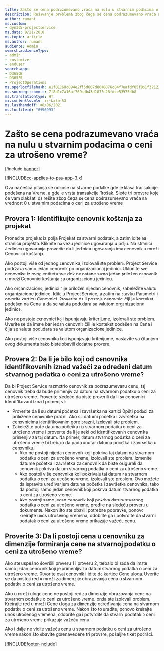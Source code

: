 ```yaml
---
title: Zašto se cena podrazumevano vraća na nulu u stvarnim podacima o ceni za utrošeno vreme?
description: Rešavanje problema zbog čega se cena podrazumevano vraća na 0 u stvarnim podacima o ceni za utrošeno vreme.
author: rumant
ms.custom:
- dyn365-projectservice
ms.date: 8/21/2018
ms.topic: article
ms.author: rumant
audience: Admin
search.audienceType:
- admin
- customizer
- enduser
search.app:
- D365CE
- D365PS
- ProjectOperations
ms.openlocfilehash: e1f81268c894e2ff5d607d8008876c84f7eafdf05f8b1f3212263a5dfa89b69d
ms.sourcegitcommit: 7f8d1e7a16af769adb43d1877c28fdce53975db8
ms.translationtype: HT
ms.contentlocale: sr-Latn-RS
ms.lasthandoff: 08/06/2021
ms.locfileid: "6996993"
---
```

# <a name="why-is-the-price-defaulting-to-zero-on-time-cost-actuals"></a>Zašto se cena podrazumevano vraća na nulu u stvarnim podacima o ceni za utrošeno vreme?

[!include [banner](../includes/psa-now-project-operations.md)]

[!INCLUDE[cc-applies-to-psa-app-3.x](../includes/cc-applies-to-psa-app-3x.md)]

Ova najčešća pitanja se odnose na stvarne podatke gde je klasa transakcije podešena na Vreme, a gde je vrsta transakcije Trošak. Slede tri provere koje će vam olakšati da rešite zbog čega se cena podrazumevano vraća na vrednost 0 u stvarnim podacima o ceni za utrošeno vreme.
 
## <a name="check-1-identify-the-cost-price-list-for-the-project"></a>Provera 1: Identifikujte cenovnik koštanja za projekat

Pronađite projekat iz polja Projekat za stvarni podatak, a zatim idite na stranicu projekta. Kliknite na vezu jedinice ugovaranja u polju. Na stranici Jedinica ugovaranja proverite da li jedinica ugovaranja ima cenovnik u mreži Cenovnici koštanja.

Ako postoji više od jednog cenovnika, izolovali ste problem. Project Service podržava samo jedan cenovnik po organizacionoj jedinici. Uklonite sve cenovnike iz ovog entiteta sve dok ne ostane samo jedan priložen cenovnik u mreži Cenovnici koštanja za organizacionu jedinicu.

Ako organizacionoj jedinici nije priložen nijedan cenovnik, zabeležite valutu organizacione jedinice. Idite u Project Service, a zatim na stavku Parametri i otvorite karticu Cenovnici. Proverite da li postoje cenovnici čiji je kontekst podešen na Cena, a da se valuta podudara sa valutom organizacione jedinice.
 
Ako ne postoje cenovnici koji ispunjavaju kriterijume, izolovali ste problem. Uverite se da imate bar jedan cenovnik čiji je kontekst podešen na Cena i čija se valuta podudara sa valutom organizacione jedinice.

Ako postoji više cenovnika koji ispunjavaju kriterijume, nastavite sa čitanjem ovog dokumenta kako biste obavili dodatne provere.

## <a name="check-2-are-any-of-the-price-lists-identified-above-valid-for-the-specific-date-of-the-time-cost-actual"></a>Provera 2: Da li je bilo koji od cenovnika identifikovanih iznad važeći za određeni datum stvarnog podatka o ceni za utrošeno vreme?

Da bi Project Service razmotrio cenovnik za podrazumevanu cenu, taj cenovnik treba da bude primenjiv za datum na stvarnom podatku o ceni za utrošeno vreme. Proverite sledeće da biste proverili da li su cenovnici identifikovani iznad primenjivi:

- Proverite da li su datumi početka i završetka na kartici Opšti podaci za priložene cenovnike prazni. Ako su datumi početka i završetka na cenovnicima identifikovanim gore prazni, izolovali ste problem. 
- Zabeležite polje datuma početka na stvarnom podatku o ceni za utrošeno vreme i proverite da li je neki od identifikovanih cenovnika primenjiv za taj datum. Na primer, datum stvarnog podatka o ceni za utrošeno vreme bi trebalo da pada unutar datuma početka i završetka u cenovniku. 
    - Ako ne postoji nijedan cenovnik koji pokriva taj datum na stvarnom podatku o ceni za utrošeno vreme, izolovali ste problem. Izmenite datume početka i završetka za cenovnik da biste osigurali da cenovnik pokriva datum stvarnog podatka o ceni za utrošeno vreme. 
    - Ako postoji više cenovnika koji pokrivaju taj datum na stvarnom podatku o ceni za utrošeno vreme, izolovali ste problem. Ovo možete da ispravite uređivanjem datuma početka i završetka cenovnika, tako da postoji samo jedan cenovnik koji pokriva datum stvarnog podatka o ceni za utrošeno vreme. 
    - Ako postoji samo jedan cenovnik koji pokriva datum stvarnog podatka o ceni za utrošeno vreme, pređite na sledeću proveru u dokumentu.
Nakon što ste obavili potrebne popravke, ponovo kreirajte unos utrošenog vremena, odobrite ga i potvrdite da stvarni podatak o ceni za utrošeno vreme prikazuje važeću cenu.

## <a name="check-3-is-there-a-price-in-the-price-list-for-the-pricing-dimensions-on-the-time-cost-actual"></a>Proverite 3: Da li postoji cena u cenovniku za dimenzije formiranja cene na stvarnoj podatku o ceni za utrošeno vreme?

Ako ste uspešno dovršili proveru 1 i proveru 2, trebalo bi sada da imate samo jedan cenovnik koji je primenljiv za datum stvarnog podatka o ceni za utrošeno vreme. Otvorite ovaj cenovnik i idite do kartice Cene uloga. Uverite se da postoji red u mreži za dimenzije obrazovanja cena u stvarnom podatku o ceni za utrošeno vreme.

Ako u mreži uloge cene ne postoji red za dimenzije obrazovanja cene na stvarnom podatku o ceni za utrošeno vreme, onda ste izolovali problem. Kreirajte red u mreži Cene uloga za dimenzije određivanja cena na stvarnom podatku o ceni za utrošeno vreme. Nakon što to uradite, ponovo kreirajte unos utrošenog vremena, odobrite ga i potvrdite da stvarni podatak o ceni za utrošeno vreme prikazuje važeću cenu.
 
Ako i dalje ne vidite važeću cenu u stvarnom podatku o ceni za utrošeno vreme nakon što obavite gorenavedene tri provere, pošaljite tiket podršci.





[!INCLUDE[footer-include](../includes/footer-banner.md)]